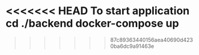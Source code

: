 <<<<<<< HEAD
To start application
cd ./backend
docker-compose up
=======

>>>>>>> 87c89363440156aea40690d4230ba6dc9a91463e
